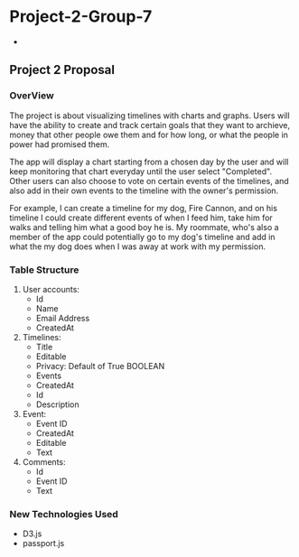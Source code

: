 # Project-2-Group-7
* 
## Project 2 Proposal
### OverView

The project is about visualizing timelines with charts and graphs. Users will have the ability to create and track certain goals that they want to archieve, money that other people owe them and for how long, or what the people in power had promised them.

The app will display a chart starting from a chosen day by the user and will keep monitoring that chart everyday until the user select "Completed".  Other users can also choose to vote on certain events of the timelines, and also add in their own events to the timeline with the owner's permission. 

For example, I can create a timeline for my dog, Fire Cannon, and on his timeline I could create different events of when I feed him, take him for walks and telling him what a good boy he is. My roommate, who's also a member of the app could potentially go to my dog's timeline and add in what the my dog does when I was away at work with my permission.

### Table Structure

1. User accounts:
   * Id
   * Name
   * Email Address
   * CreatedAt
2. Timelines:
    * Title
    * Editable
    * Privacy: Default of True BOOLEAN
    * Events
    * CreatedAt
    * Id
    * Description
3. Event:
    * Event ID
    * CreatedAt
    * Editable
    * Text
4. Comments:
    * Id
    * Event ID
    * Text

### New Technologies Used
* D3.js
* passport.js